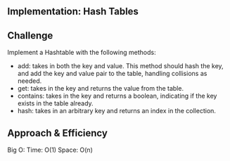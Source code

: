 ## Implementation: Hash Tables

## Challenge
Implement a Hashtable with the following methods:

+ add: takes in both the key and value. This method should hash the key, and add the key and value pair to the table, handling collisions as needed.
+ get: takes in the key and returns the value from the table.
+ contains: takes in the key and returns a boolean, indicating if the key exists in the table already.
+ hash: takes in an arbitrary key and returns an index in the collection.

## Approach & Efficiency

Big O:
Time: O(1) 
Space: O(n)



